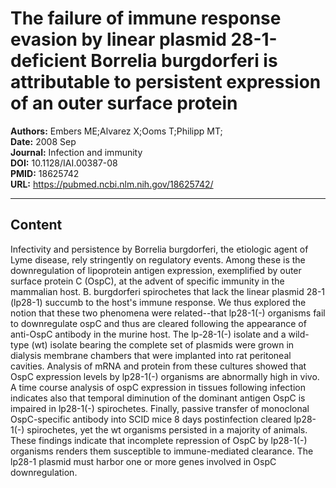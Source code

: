 # The failure of immune response evasion by linear plasmid 28-1-deficient Borrelia burgdorferi is attributable to persistent expression of an outer surface protein

**Authors:** Embers ME;Alvarez X;Ooms T;Philipp MT;  
**Date:** 2008 Sep  
**Journal:** Infection and immunity  
**DOI:** 10.1128/IAI.00387-08  
**PMID:** 18625742  
**URL:** https://pubmed.ncbi.nlm.nih.gov/18625742/

---

## Content

Infectivity and persistence by Borrelia burgdorferi, the etiologic agent of Lyme disease, rely stringently on regulatory events. Among these is the downregulation of lipoprotein antigen expression, exemplified by outer surface protein C (OspC), at the advent of specific immunity in the mammalian host. B. burgdorferi spirochetes that lack the linear plasmid 28-1 (lp28-1) succumb to the host's immune response. We thus explored the notion that these two phenomena were related--that lp28-1(-) organisms fail to downregulate ospC and thus are cleared following the appearance of anti-OspC antibody in the murine host. The lp-28-1(-) isolate and a wild-type (wt) isolate bearing the complete set of plasmids were grown in dialysis membrane chambers that were implanted into rat peritoneal cavities. Analysis of mRNA and protein from these cultures showed that OspC expression levels by lp28-1(-) organisms are abnormally high in vivo. A time course analysis of ospC expression in tissues following infection indicates also that temporal diminution of the dominant antigen OspC is impaired in lp28-1(-) spirochetes. Finally, passive transfer of monoclonal OspC-specific antibody into SCID mice 8 days postinfection cleared lp28-1(-) spirochetes, yet the wt organisms persisted in a majority of animals. These findings indicate that incomplete repression of OspC by lp28-1(-) organisms renders them susceptible to immune-mediated clearance. The lp28-1 plasmid must harbor one or more genes involved in OspC downregulation.
